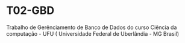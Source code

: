 # T02-GBD
Trabalho de Gerênciamento de Banco de Dados do curso Ciência da computação - UFU ( Universidade Federal de Uberlândia - MG Brasil)
